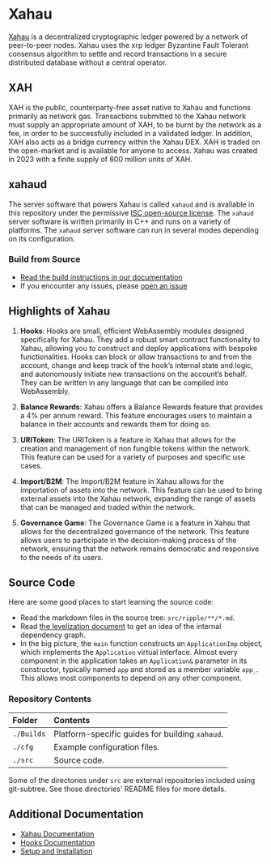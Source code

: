 # Xahau

[Xahau](https://xahau.network/) is a decentralized cryptographic ledger powered by a network of peer-to-peer nodes. Xahau uses the xrp ledger Byzantine Fault Tolerant consensus algorithm to settle and record transactions in a secure distributed database without a central operator.

## XAH
XAH is the public, counterparty-free asset native to Xahau and functions primarily as network gas. Transactions submitted to the Xahau network must supply an appropriate amount of XAH, to be burnt by the network as a fee, in order to be successfully included in a validated ledger. In addition, XAH also acts as a bridge currency within the Xahau DEX. XAH is traded on the open-market and is available for anyone to access. Xahau was created in 2023 with a finite supply of 600 million units of XAH.

## xahaud
The server software that powers Xahau is called `xahaud` and is available in this repository under the permissive [ISC open-source license](LICENSE.md). The `xahaud` server software is written primarily in C++ and runs on a variety of platforms. The `xahaud` server software can run in several modes depending on its configuration.

### Build from Source

* [Read the build instructions in our documentation](https://docs.xahau.network/infrastructure/building-xahau)
* If you encounter any issues, please [open an issue](https://github.com/xahau/xahaud/issues)

## Highlights of Xahau

1. **Hooks**: Hooks are small, efficient WebAssembly modules designed specifically for Xahau. They add a robust smart contract functionality to Xahau, allowing you to construct and deploy applications with bespoke functionalities. Hooks can block or allow transactions to and from the account, change and keep track of the hook’s internal state and logic, and autonomously initiate new transactions on the account’s behalf. They can be written in any language that can be compiled into WebAssembly.

2. **Balance Rewards**: Xahau offers a Balance Rewards feature that provides a 4% per annum reward. This feature encourages users to maintain a balance in their accounts and rewards them for doing so.

3. **URIToken**: The URIToken is a feature in Xahau that allows for the creation and management of non fungible tokens within the network. This feature can be used for a variety of purposes and specific use cases.

4. **Import/B2M**: The Import/B2M feature in Xahau allows for the importation of assets into the network. This feature can be used to bring external assets into the Xahau network, expanding the range of assets that can be managed and traded within the network.

5. **Governance Game**: The Governance Game is a feature in Xahau that allows for the decentralized governance of the network. This feature allows users to participate in the decision-making process of the network, ensuring that the network remains democratic and responsive to the needs of its users.


## Source Code

Here are some good places to start learning the source code:

- Read the markdown files in the source tree: `src/ripple/**/*.md`.
- Read [the levelization document](./Builds/levelization) to get an idea of the internal dependency graph.
- In the big picture, the `main` function constructs an `ApplicationImp` object, which implements the `Application` virtual interface. Almost every component in the application takes an `Application&` parameter in its constructor, typically named `app` and stored as a member variable `app_`. This allows most components to depend on any other component.

### Repository Contents

| Folder     | Contents                                         |
|:-----------|:-------------------------------------------------|
| `./Builds` | Platform-specific guides for building `xahaud`.  |
| `./cfg`    | Example configuration files.                     |
| `./src`    | Source code.                                     |

Some of the directories under `src` are external repositories included using
git-subtree. See those directories' README files for more details.


## Additional Documentation

* [Xahau Documentation](https://docs.xahau.network/)
* [Hooks Documentation](https://xrpl-hooks.readme.io/)
* [Setup and Installation](https://docs.xahau.network/infrastructure/building-xahau)